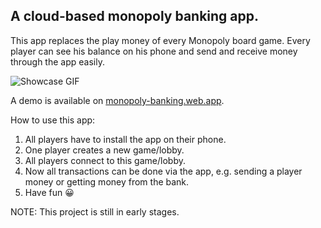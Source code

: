 

## A cloud-based monopoly banking app.

This app replaces the play money of every Monopoly board game. Every player can see his balance on his phone and send and receive money through the app easily.

![Showcase GIF](https://user-images.githubusercontent.com/20878653/129065441-06fb69e1-fc73-418f-a6a5-9f9ce15ee847.gif)

A demo is available on [monopoly-banking.web.app](https://monopoly-banking.web.app/).

How to use this app:
1. All players have to install the app on their phone.
2. One player creates a new game/lobby.
3. All players connect to this game/lobby.
4. Now all transactions can be done via the app, e.g. sending a player money or getting money from the bank.
5. Have fun 😀

NOTE: This project is still in early stages.
